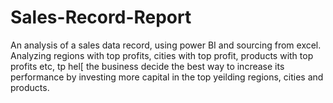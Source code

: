 # Sales-Record-Report
An analysis of a sales data record, using power BI and sourcing from excel.
Analyzing regions with top profits, cities with top profit, products with top profits etc, tp hel[ the business decide the best way to increase its performance by investing more capital in the top yeilding regions, cities and products.
